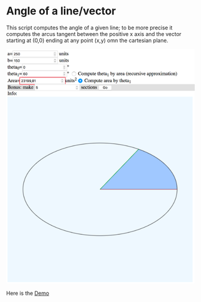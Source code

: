 # Angle of a line/vector

This script computes the angle of a given line; to be more precise it computes
the arcus tangent between the positive x axis and the vector starting at (0,0)
ending at any point (x,y) omn the cartesian plane.


![Angle of the tangent](screenshot_angle-of-line_20180316_50pct.png "Angle of the tangent")



Here is the [Demo](http://int2byte.de/public/angle-of-line/main.html)